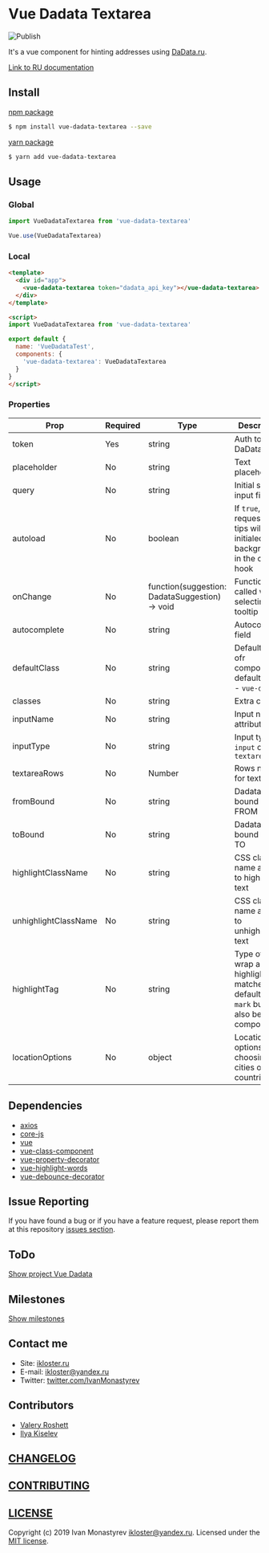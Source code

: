 # Vue Dadata Textarea

![Publish](https://github.com/ai2cru/vue-dadata-textarea/workflows/Publish/badge.svg)

It's a vue component for hinting addresses using [DaData.ru](https://dadata.ru).

[Link to RU documentation](https://github.com/ai2cru/vue-dadata-textarea/tree/master/ru/README.md)

## Install

[npm package](https://www.npmjs.com/package/vue-dadata-textarea)

```bash
$ npm install vue-dadata-textarea --save
```

[yarn package](https://yarnpkg.com/en/package/vue-dadata-textarea)
```bash
$ yarn add vue-dadata-textarea
```

## Usage

### Global

```js
import VueDadataTextarea from 'vue-dadata-textarea'

Vue.use(VueDadataTextarea)
```

### Local

```html
<template>
  <div id="app">
    <vue-dadata-textarea token="dadata_api_key"></vue-dadata-textarea>
  </div>
</template>

<script>
import VueDadataTextarea from 'vue-dadata-textarea'

export default {
  name: 'VueDadataTest',
  components: {
    'vue-dadata-textarea': VueDadataTextarea
  }
}
</script>
```

### Properties

| Prop  | Required | Type | Description |
| ------------- | ------------- | ------------- | ------------- |
| token  | Yes  | string  | Auth token DaData.ru  |
| placeholder  | No  | string  | Text placeholder  |
| query  | No  | string  | Initial state input field  |
| autoload  | No  | boolean  | If `true`, then a request for tips will be initialed in the background in the created hook  |
| onChange  | No  | function(suggestion: DadataSuggestion) -> void  | Function called when selecting a tooltip  |
| autocomplete  | No  |  string  |  Autocomplete field |
| defaultClass  | No  |  string  |  Default class ofr component, default value - `vue-dadata` |
| classes  | No  |  string  |  Extra classes |
| inputName  | No  |  string  |  Input name attribute |
| inputType  | No  |  string  |  Input type; `input` or `textarea` |
| textareaRows  | No  |  Number  |  Rows number for textarea |
| fromBound  | No  |  string  |  Dadata bound type FROM |
| toBound  | No  |  string  |  Dadata bound type TO |
| highlightClassName  | No  |  string  |  CSS class name applied to highlighted text |
| unhighlightClassName  | No  |  string  |  CSS class name applied to unhighlighted text |
| highlightTag  | No  |  string  |  Type of tag to wrap around highlighted matches; defaults to `mark` but can also be a component |
| locationOptions  | No  |  object  |  Location options for choosing cities or countries |


## Dependencies

- [axios](https://github.com/axios/axios)
- [core-js](https://github.com/zloirock/core-js)
- [vue](https://github.com/vuejs/vue)
- [vue-class-component](https://github.com/vuejs/vue-class-component)
- [vue-property-decorator](https://github.com/kaorun343/vue-property-decorator)
- [vue-highlight-words](https://github.com/Astray-git/vue-highlight-words)
- [vue-debounce-decorator](https://github.com/trepz/vue-debounce-decorator)

## Issue Reporting

If you have found a bug or if you have a feature request, please report them at this repository [issues section](https://github.com/ikloster03/vue-dadata/issues).

## ToDo

[Show project Vue Dadata](https://github.com/ikloster03/vue-dadata/projects/1)

## Milestones

[Show milestones](https://github.com/ikloster03/vue-dadata/milestones)

## Contact me

- Site: [ikloster.ru](http://ikloster.ru)
- E-mail: <ikloster@yandex.ru>
- Twitter: [twitter.com/IvanMonastyrev](https://twitter.com/IvanMonastyrev)

## Contributors

- [Valery Roshett](https://github.com/Roshett)
- [Ilya Kiselev](https://github.com/kiselev-webdev)

## [CHANGELOG](https://github.com/ikloster03/vue-dadata/blob/master/CHANGELOG.md)

## [CONTRIBUTING](https://github.com/ikloster03/vue-dadata/blob/master/CONTRIBUTING.md)

## [LICENSE](https://github.com/ikloster03/vue-dadata/blob/master/LICENSE)

Copyright (c) 2019 Ivan Monastyrev <ikloster@yandex.ru>. Licensed under the [MIT license](https://github.com/ikloster03/vue-dadata/blob/master/LICENSE).
